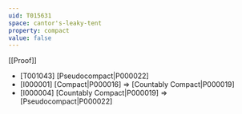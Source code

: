 ```yaml
---
uid: T015631
space: cantor's-leaky-tent
property: compact
value: false
---
```

[[Proof]]

* [T001043] [Pseudocompact|P000022]
* [I000001] [Compact|P000016] => [Countably Compact|P000019]
* [I000004] [Countably Compact|P000019] => [Pseudocompact|P000022]

